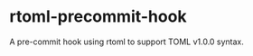 rtoml-precommit-hook
====================

A pre-commit hook using rtoml to support TOML v1.0.0 syntax.


